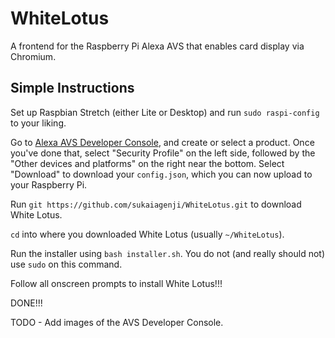 # WhiteLotus
A frontend for the Raspberry Pi Alexa AVS that enables card display via Chromium.

## Simple Instructions
Set up Raspbian Stretch (either Lite or Desktop) and run `sudo raspi-config` to your liking.

Go to [Alexa AVS Developer Console](https://developer.amazon.com/avs/home.html), and create or select a product. Once you've done that, select "Security Profile" on the left side, followed by the "Other devices and platforms" on the right near the bottom. Select "Download" to download your `config.json`, which you can now upload to your Raspberry Pi.

Run `git https://github.com/sukaiagenji/WhiteLotus.git` to download White Lotus.

`cd` into where you downloaded White Lotus (usually `~/WhiteLotus`).

Run the installer using `bash installer.sh`. You do not (and really should not) use `sudo` on this command.

Follow all onscreen prompts to install White Lotus!!!

DONE!!!

TODO - Add images of the AVS Developer Console.
